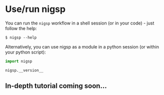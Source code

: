 Use/run nigsp
=============

You can run the `nigsp` workflow in a shell session (or in your code) - just follow the help:
```shell
$ nigsp --help
```

Alternatively, you can use nigsp as a module in a python session (or within your python script):
```python
import nigsp

nigsp.__version__
```

## In-depth tutorial coming soon...